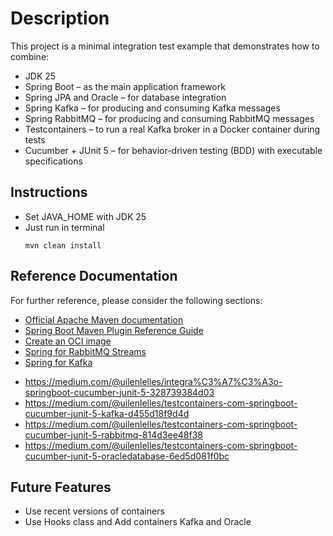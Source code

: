 # Description

This project is a minimal integration test example that demonstrates how to combine:
- JDK 25 
- Spring Boot – as the main application framework
- Spring JPA and Oracle – for database integration
- Spring Kafka – for producing and consuming Kafka messages
- Spring RabbitMQ – for producing and consuming RabbitMQ messages
- Testcontainers – to run a real Kafka broker in a Docker container during tests
- Cucumber + JUnit 5 – for behavior-driven testing (BDD) with executable specifications

## Instructions
- Set JAVA_HOME with JDK 25
- Just run in terminal
	```
	mvn clean install
	```

## Reference Documentation
For further reference, please consider the following sections:

* [Official Apache Maven documentation](https://maven.apache.org/guides/index.html)
* [Spring Boot Maven Plugin Reference Guide](https://docs.spring.io/spring-boot/3.5.6/maven-plugin)
* [Create an OCI image](https://docs.spring.io/spring-boot/3.5.6/maven-plugin/build-image.html)
* [Spring for RabbitMQ Streams](https://docs.spring.io/spring-amqp/reference/stream.html)
* [Spring for Kafka](https://docs.spring.io/spring-kafka/reference/index.html)

- https://medium.com/@uilenlelles/integra%C3%A7%C3%A3o-springboot-cucumber-junit-5-328739384d03
- https://medium.com/@uilenlelles/testcontainers-com-springboot-cucumber-junit-5-kafka-d455d18f9d4d
- https://medium.com/@uilenlelles/testcontainers-com-springboot-cucumber-junit-5-rabbitmq-814d3ee48f38
- https://medium.com/@uilenlelles/testcontainers-com-springboot-cucumber-junit-5-oracledatabase-6ed5d081f0bc

## Future Features
* Use recent versions of containers
* Use Hooks class and Add containers Kafka and Oracle
